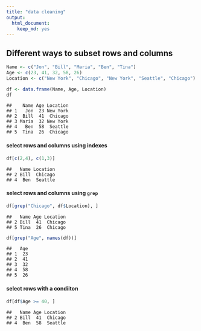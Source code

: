 ```yaml
---
title: "data cleaning"
output:
  html_document:
    keep_md: yes
---
```


## Different ways to subset rows and columns



```r
Name <- c("Jon", "Bill", "Maria", "Ben", "Tina")
Age <- c(23, 41, 32, 58, 26)
Location <- c("New York", "Chicago", "New York", "Seattle", "Chicago")

df <- data.frame(Name, Age, Location)
df
```

```
##    Name Age Location
## 1   Jon  23 New York
## 2  Bill  41  Chicago
## 3 Maria  32 New York
## 4   Ben  58  Seattle
## 5  Tina  26  Chicago
```

#### select rows and columns using indexes

```r
df[c(2,4), c(1,3)]
```

```
##   Name Location
## 2 Bill  Chicago
## 4  Ben  Seattle
```
#### select rows and columns using `grep`

```r
df[grep("Chicago", df$Location), ]
```

```
##   Name Age Location
## 2 Bill  41  Chicago
## 5 Tina  26  Chicago
```


```r
df[grep("Age", names(df))]
```

```
##   Age
## 1  23
## 2  41
## 3  32
## 4  58
## 5  26
```

#### select rows with a condiiton

```r
df[df$Age >= 40, ]
```

```
##   Name Age Location
## 2 Bill  41  Chicago
## 4  Ben  58  Seattle
```
